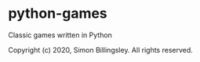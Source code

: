 # python-games
Classic games written in Python

Copyright (c) 2020, Simon Billingsley. All rights reserved.
